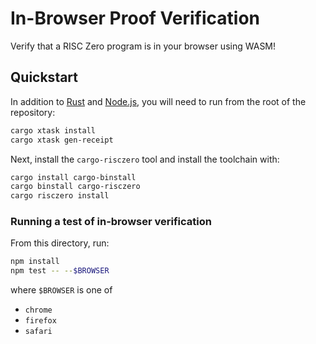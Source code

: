 # In-Browser Proof Verification

Verify that a RISC Zero program is in your browser using WASM!

## Quickstart

In addition to [Rust] and [Node.js], you will need to run from the root of the repository:

```bash
cargo xtask install
cargo xtask gen-receipt
```

Next, install the `cargo-risczero` tool and install the toolchain with:

```bash
cargo install cargo-binstall
cargo binstall cargo-risczero
cargo risczero install
```

### Running a test of in-browser verification

From this directory, run:

```bash
npm install
npm test -- --$BROWSER
```

where `$BROWSER` is one of
- `chrome`
- `firefox`
- `safari`

[Rust]: https://doc.rust-lang.org/cargo/getting-started/installation.html
[Node.js]: https://nodejs.dev/en/learn/how-to-install-nodejs/
